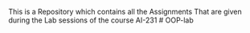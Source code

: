 This is a Repository which contains all the Assignments That are given during the Lab sessions of the course AI-231
#   O O P - l a b  
 